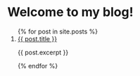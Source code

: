 # Welcome to my blog!

<ol>
  {% for post in site.posts %}
    <li>
      <article>
        <a href="{{ post.url }}">{{ post.title }}</a>
        <p>{{ post.excerpt }}</p>
      </article>
    </li>
  {% endfor %}
</ol>
